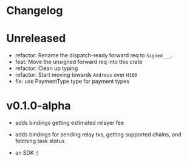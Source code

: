 # Changelog

# Unreleased

- refactor: Rename the dispatch-ready forward req to `Signed___`.
- feat: Move the unsigned forward req into this crate
- refactor: Clean up typing
- refactor: Start moving towards `Address` over `H160`
- fix: use PaymentType type for payment types

# v0.1.0-alpha

- adds bindings getting estimated relayer fee
- adds bindings for sending relay txs, getting supported chains, and fetching task status

- an SDK :)
